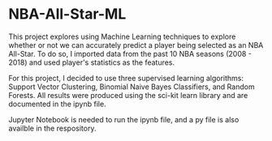 # NBA-All-Star-ML

This project explores using Machine Learning techniques to explore whether or not we can accurately predict a player being selected as an NBA All-Star. To do so, I imported data from the past 10 NBA seasons (2008 - 2018) and used player's statistics as the features. 

For this project, I decided to use three supervised learning algorithms: Support Vector Clustering, Binomial Naive Bayes Classifiers, and Random Forests. All results were produced using the sci-kit learn library and are documented in the ipynb file. 

Jupyter Notebook is needed to run the ipynb file, and a py file is also availble in the respository.